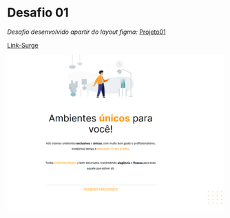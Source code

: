 # Desafio 01

_Desafio desenvolvido apartir do layout figma:_ [Projeto01](https://www.figma.com/file/fAvYZz4dPV5MfhL77XkqkD/Explorer---Projeto-01?node-id=0%3A1)

[Link-Surge](http://receptive-notebook.surge.sh/)

![review-projeto](images/review.png)
